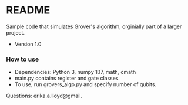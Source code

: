 # README #

Sample code that simulates Grover's algorithm, orginially part of a larger project.

* Version 1.0

### How to use ###
* Dependencies: Python 3, numpy 1.17, math, cmath
* main.py contains register and gate classes
* To use, run grovers_algo.py and specify number of qubits.

Questions: erika.a.lloyd@gmail.
